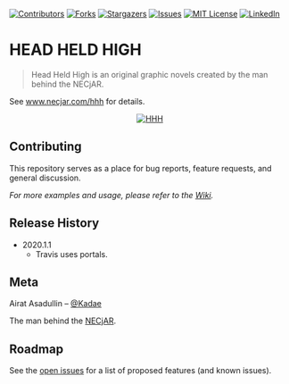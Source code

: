 
<!-- PROJECT SHIELDS -->
<!--
*** I'm using markdown "reference style" links for readability.
*** Reference links are enclosed in brackets [ ] instead of parentheses ( ).
*** See the bottom of this document for the declaration of the reference variables
*** for contributors-url, forks-url, etc. This is an optional, concise syntax you may use.
*** https://www.markdownguide.org/basic-syntax/#reference-style-links
-->
[![Contributors][contributors-shield]][contributors-url]
[![Forks][forks-shield]][forks-url]
[![Stargazers][stars-shield]][stars-url]
[![Issues][issues-shield]][issues-url]
[![MIT License][license-shield]][license-url]
[![LinkedIn][linkedin-shield]][linkedin-url]

# HEAD HELD HIGH
> Head Held High is an original graphic novels created by the man behind the NECjAR.

See www.necjar.com/hhh for details.

<p align="center">
  <a href="https://necjar.com/hhh">
    <img src="https://necjar.com/j/materials/icons/icon-hhh.jpg" alt="HHH" width="auto" height="auto" />
  </a>
</p>

## Contributing

This repository serves as a place for bug reports, feature requests, and general discussion.

_For more examples and usage, please refer to the [Wiki](https://wiki.necjar.com/Head_Held_High)._

## Release History

* 2020.1.1
    * Travis uses portals.

## Meta

Airat Asadullin – [@Kadae](https://twitter.com/Kadae)

The man behind the [NECjAR](https://necjar.com).

<!-- ROADMAP -->
## Roadmap

See the [open issues](https://github.com/NECjAR/HHH/issues) for a list of proposed features (and known issues).

<!-- MARKDOWN LINKS & IMAGES -->
<!-- https://www.markdownguide.org/basic-syntax/#reference-style-links -->
[contributors-shield]: https://img.shields.io/github/contributors/NECjAR/HHH.svg?style=for-the-badge
[contributors-url]: https://github.com/NECjAR/HHH/graphs/contributors
[forks-shield]: https://img.shields.io/github/forks/NECjAR/HHH.svg?style=for-the-badge
[forks-url]: https://github.com/NECjAR/HHH/network/members
[stars-shield]: https://img.shields.io/github/stars/NECjAR/HHH.svg?style=for-the-badge
[stars-url]: https://github.com/NECjAR/HHH/stargazers
[issues-shield]: https://img.shields.io/github/issues/NECjAR/HHH.svg?style=for-the-badge
[issues-url]: https://github.com/NECjAR/HHH/issues
[license-shield]: https://img.shields.io/github/license/NECjAR/HHH.svg?style=for-the-badge
[license-url]: https://github.com/NECjAR/HHH/blob/master/LICENSE.txt
[linkedin-shield]: https://img.shields.io/badge/-LinkedIn-black.svg?style=for-the-badge&logo=linkedin&colorB=555
[linkedin-url]: https://linkedin.com/in/Kadae
[necjar]: https://necjar.com
[wiki]: https://wiki.necjar.com/Head_Held_High
